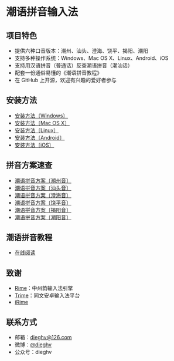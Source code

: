 # 潮语拼音输入法

## 项目特色

- 提供六种口音版本：潮州、汕头、澄海、饶平、揭阳、潮阳
- 支持多种操作系统：Windows、Mac OS X、Linux、Android、iOS
- 支持用汉语拼音（普通话）反查潮语拼音（潮汕话）
- 配套一份通俗易懂的《潮语拼音教程》
- 在 GitHub 上开源，欢迎有兴趣的爱好者参与

## 安装方法

- [安装方法〔Windows〕](http://kahaani.github.io/gatian/appendix2/weasel.html)
- [安装方法〔Mac OS X〕](http://kahaani.github.io/gatian/appendix2/squirrel.html)
- [安装方法〔Linux〕](http://kahaani.github.io/gatian/appendix2/ibus.html)
- [安装方法〔Android〕](http://kahaani.github.io/gatian/appendix2/trime.html)
- [安装方法〔iOS〕](http://kahaani.github.io/gatian/appendix2/irime.html)

## 拼音方案速查

- [潮语拼音方案〔潮州音〕](http://kahaani.github.io/gatian/appendix1/dieziu.html)
- [潮语拼音方案〔汕头音〕](http://kahaani.github.io/gatian/appendix1/suantau.html)
- [潮语拼音方案〔澄海音〕](http://kahaani.github.io/gatian/appendix1/tenghai.html)
- [潮语拼音方案〔饶平音〕](http://kahaani.github.io/gatian/appendix1/riaupeng.html)
- [潮语拼音方案〔揭阳音〕](http://kahaani.github.io/gatian/appendix1/gekion.html)
- [潮语拼音方案〔潮阳音〕](http://kahaani.github.io/gatian/appendix1/dioion.html)

## 潮语拼音教程

- [在线阅读](http://kahaani.github.io/gatian)

## 致谢

- [Rime](http://rime.im)：中州韵输入法引擎
- [Trime](https://github.com/osfans/trime)：同文安卓输入法平台
- [iRime](https://github.com/jimmy54/iRime)

## 联系方式

- 邮箱：dieghv@126.com
- 微博：[@dieghv](http://weibo.com/dieghv)
- 公众号：dieghv
